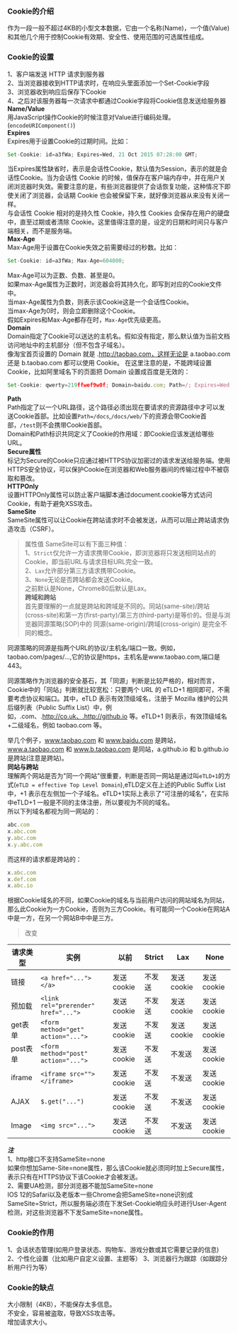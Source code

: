 ### Cookie的介绍  
作为一段一般不超过4KB的小型文本数据，它由一个名称(Name)，一个值(Value)和其他几个用于控制Cookie有效期、安全性、使用范围的可选属性组成。  
### Cookie的设置  
1、客户端发送 HTTP 请求到服务器  
2、当浏览器接收到HTTP请求时，在响应头里面添加一个Set-Cookie字段  
3、浏览器收到响应后保存下Cookie  
4、之后对该服务器每一次请求中都通过Cookie字段将Cookie信息发送给服务器  
**Name/Value**  
用JavaScript操作Cookie的时候注意对Value进行编码处理。(`encodeURIComponent()`)  
**Expires**  
Expires用于设置Cookie的过期时间。比如：  
```javascript
Set-Cookie: id=a3fWa; Expires=Wed, 21 Oct 2015 07:28:00 GMT;
``` 
当Expires属性缺省时，表示是会话性Cookie，默认值为Session，表示的就是会话性Cookie。当为会话性 Cookie 的时候，值保存在客户端内存中，并在用户关闭浏览器时失效。需要注意的是，有些浏览器提供了会话恢复功能，这种情况下即使关闭了浏览器，会话期 Cookie 也会被保留下来，就好像浏览器从来没有关闭一样。  
与会话性 Cookie 相对的是持久性 Cookie，持久性 Cookies 会保存在用户的硬盘中，直至过期或者清除 Cookie。这里值得注意的是，设定的日期和时间只与客户端相关，而不是服务端。  
**Max-Age**  
Max-Age用于设置在Cookie失效之前需要经过的秒数。比如：  
```javascript
Set-Cookie: id=a3fWa; Max-Age=604800;
```
Max-Age可以为正数、负数、甚至是0。  
如果max-Age属性为正数时，浏览器会将其持久化，即写到对应的Cookie文件中。  
当max-Age属性为负数，则表示该Cookie这是一个会话性Cookie。  
当max-Age为0时，则会立即删除这个Cookie。  
假如Expires和Max-Age都存在时，`Max-Age`优先级更高。  
**Domain**   
Domain指定了Cookie可以送达的主机名。假如没有指定，那么默认值为当前文档访问地址中的主机部分（但不包含子域名）。  
像淘宝首页设置的 Domain 就是 .http://taobao.com，这样无论是 a.taobao.com 还是 b.taobao.com 都可以使用 Cookie。
在这里注意的是，不能跨域设置 Cookie，比如阿里域名下的页面把 Domain 设置成百度是无效的：  
```javascript
Set-Cookie: qwerty=219ffwef9w0f; Domain=baidu.com; Path=/; Expires=Wed, 30 Aug 2020 00:00:00 GMT
```  
**Path**  
Path指定了以一个URL路径，这个路径必须出现在要请求的资源路径中才可以发送Cookie首部。比如设置`Path=/docs`,`/docs/web/`下的资源会带Cookie首部，`/test`则不会携带Cookie首部。  
Domain和Path标识共同定义了Cookie的作用域：即Cookie应该发送给哪些URL。  
**Secure属性**  
标记为Secure的Cookie只应通过被HTTPS协议加密过的请求发送给服务端。使用HTTPS安全协议，可以保护Cookie在浏览器和Web服务器间的传输过程中不被窃取和篡改。  
**HTTPOnly**  
设置HTTPOnly属性可以防止客户端脚本通过document.cookie等方式访问Cookie，有助于避免XSS攻击。  
**SameSite**  
SameSite属性可以让Cookie在跨站请求时不会被发送，从而可以阻止跨站请求伪造攻击（CSRF）。  
> 属性值
SameSite可以有下面三种值：  
1、`Strict`仅允许一方请求携带Cookie，即浏览器将只发送相同站点的Cookie，即当前URL与请求目标URL完全一致。  
2、`Lax`允许部分第三方请求携带Cookie。  
3、`None`无论是否跨站都会发送Cookie。  
之前默认是None，Chrome80后默认是Lax。  
**跨域和跨站**  
首先要理解的一点就是跨站和跨域是不同的。同站(same-site)/跨站(cross-site)和第一方(first-party)/第三方(third-party)是等价的。但是与浏览器同源策略(SOP)中的 同源(same-origin)/跨域(cross-origin) 是完全不同的概念。  

同源策略的同源是指两个URL的协议/主机名/端口一致。例如，taobao.com/pages/...,它的协议是https，主机名是www.taobao.com,端口是443。  

同源策略作为浏览器的安全基石，其「同源」判断是比较严格的，相对而言，Cookie中的「同站」判断就比较宽松：只要两个 URL 的 eTLD+1 相同即可，不需要考虑协议和端口。其中，eTLD 表示有效顶级域名，注册于 Mozilla 维护的公共后缀列表（Public Suffix List）中，例如，.com、.http://co.uk、.http://github.io 等。eTLD+1 则表示，有效顶级域名+二级域名，例如 taobao.com 等。  

举几个例子，www.taobao.com 和 www.baidu.com 是跨站，www.a.taobao.com 和 www.b.taobao.com 是同站，a.github.io 和 b.github.io 是跨站(注意是跨站)。  
**同站与跨站**  
理解两个网站是否为"同一个网站"很重要，判断是否同一网站是通过叫`eTLD+1`的方式(`eTLD = effective Top Level Domain`),eTLD定义在上述的Public Suffix List中，+1 表示在左侧加一个子域名。eTLD+1实际上表示了“可注册的域名”，在实际中eTLD+1 一般是不同的主体注册，所以要视为不同的域名。  
所以下列域名都视为同一网站的：  
```javascript
abc.com
x.abc.com
y.abc.com  
x.y.abc.com
```

而这样的请求都是跨站的：  
```javascript
x.abc.com
x.def.com
x.abc.io
```
根据Cookie域名的不同，如果Cookie的域名与当前用户访问的网站域名为同站，那么此Cookie为一方Cookie，否则为三方Cookie。有可能同一个Cookie在网站A中是一方，在另一个网站B中中是三方。  

>改变  

请求类型   | 实例             | 以前     | Strict  | Lax   | None  
----------| -----------------|---------|----------|-------|-----  
链接      | `<a href="..."></a>`| 发送cookie| 不发送 | 发送cookie| 发送cookie  
预加载    | `<link rel="prerender" href="...">`| 发送cookie| 不发送| 发送cookie| 发送cookie  
get表单   | `<form method="get" action="...">`| 发送cookie | 不发送| 发送cookie| 发送cookie  
post表单  | `<form method="post" action="...">`| 发送cookie | 不发送 | 不发送  | 发送cookie  
iframe   | `<iframe src=""></iframe>`    | 发送cookie | 不发送 | 不发送  | 发送cookie  
AJAX     | `$.get("...")`      | 发送cookie | 不发送 | 不发送 | 发送cookie  
Image    | `<img src="...">`   | 发送cookie | 不发送 | 不发送 | 发送cookie  

***注***  
1、http接口不支持SameSite=none  
如果你想加Same-Site=none属性，那么该Cookie就必须同时加上Secure属性，表示只有在HTTPS协议下该Cookie才会被发送。  
2、需要UA检测，部分浏览器不能加SameSite=none  
IOS 12的Safari以及老版本一些Chrome会把SameSite=none识别成SameSite=Strict，所以服务端必须在下发Set-Cookie响应头时进行User-Agent检测，对这些浏览器不下发SameSite=none属性。  
### Cookie的作用  
1、会话状态管理(如用户登录状态、购物车、游戏分数或其它需要记录的信息)  
2、个性化设置（比如用户自定义设置、主题等）
3、浏览器行为跟踪（如跟踪分析用户行为等）  
### Cookie的缺点  
大小限制（4KB），不能保存太多信息。  
不安全，容易被盗取，导致XSS攻击等。  
增加请求大小。  



